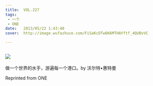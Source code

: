 ```yaml
---
title:	VOL.227
tags:
 - 一个
 - ONE
date:	2013/05/22 1:43:40
cover:	http://image.wufazhuce.com/FiSaKcDTw6K6MTHAYftf_4QUBvVC

---
```

![](http://image.wufazhuce.com/FiSaKcDTw6K6MTHAYftf_4QUBvVC)
---

做一个世界的水手，游遍每一个港口。by 沃尔特•惠特曼
 
Reprinted from ONE
